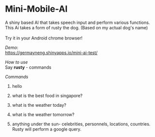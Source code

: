 # Mini-Mobile-AI
A shiny based AI that takes speech input and perform various functions. This Ai takes a form of rusty the dog. (Based on my actual dog's name)  
<br>
Try it in your Android chrome browser! 


*Demo*:
<br>
https://germayneng.shinyapps.io/mini-ai-test/

*How to use*
<br>
Say **rusty** - commands 

*Commands*

1) hello 
2) what is the best food in singapore?
3) what is the weather today?
4) what is the weather tomorrow?

5) anything under the sun- celebrities, personnels, locations, countries. Rusty will perform a google query.

